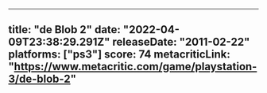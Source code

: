 
---
title: "de Blob 2"
date: "2022-04-09T23:38:29.291Z"
releaseDate: "2011-02-22"
platforms: ["ps3"]
score: 74
metacriticLink: "https://www.metacritic.com/game/playstation-3/de-blob-2"
---
